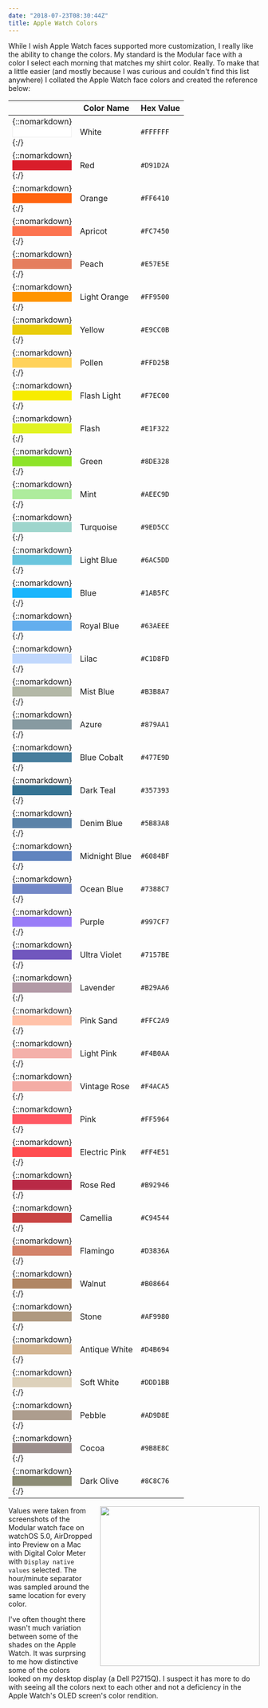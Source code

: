 ```yaml
---
date: "2018-07-23T08:30:44Z"
title: Apple Watch Colors
---
```


While I wish Apple Watch faces supported more customization, I really like the ability to change the colors. My standard is the Modular face with a color I select each morning that matches my shirt color. Really. To make that a little easier (and mostly because I was curious and couldn't find this list anywhere) I collated the Apple Watch face colors and created the reference below:

| | Color Name | Hex Value |
|-|------------|-----------|
|{::nomarkdown}<div class="swatch" style="background-color: #FFFFFF; border: 1px solid #eee;"> &nbsp;</div>{:/} | White | `#FFFFFF` |
|{::nomarkdown}<div class="swatch" style="background-color: #D91D2A;"> &nbsp;</div>{:/} | Red | `#D91D2A` |
|{::nomarkdown}<div class="swatch" style="background-color: #FF6410;"> &nbsp;</div>{:/} | Orange | `#FF6410` |
|{::nomarkdown}<div class="swatch" style="background-color: #FC7450;"> &nbsp;</div>{:/} | Apricot | `#FC7450` |
|{::nomarkdown}<div class="swatch" style="background-color: #E57E5E;"> &nbsp;</div>{:/} | Peach | `#E57E5E` |
|{::nomarkdown}<div class="swatch" style="background-color: #FF9500;"> &nbsp;</div>{:/} | Light Orange | `#FF9500` |
|{::nomarkdown}<div class="swatch" style="background-color: #E9CC0B;"> &nbsp;</div>{:/} | Yellow | `#E9CC0B` |
|{::nomarkdown}<div class="swatch" style="background-color: #FFD25B;"> &nbsp;</div>{:/} | Pollen | `#FFD25B` |
|{::nomarkdown}<div class="swatch" style="background-color: #F7EC00;"> &nbsp;</div>{:/} | Flash Light | `#F7EC00` |
|{::nomarkdown}<div class="swatch" style="background-color: #E1F322;"> &nbsp;</div>{:/} | Flash | `#E1F322` |
|{::nomarkdown}<div class="swatch" style="background-color: #8DE328;"> &nbsp;</div>{:/} | Green | `#8DE328` |
|{::nomarkdown}<div class="swatch" style="background-color: #AEEC9D;"> &nbsp;</div>{:/} | Mint | `#AEEC9D` |
|{::nomarkdown}<div class="swatch" style="background-color: #9ED5CC;"> &nbsp;</div>{:/} | Turquoise | `#9ED5CC` |
|{::nomarkdown}<div class="swatch" style="background-color: #6AC5DD;"> &nbsp;</div>{:/} | Light Blue | `#6AC5DD` |
|{::nomarkdown}<div class="swatch" style="background-color: #1AB5FC;"> &nbsp;</div>{:/} | Blue | `#1AB5FC` |
|{::nomarkdown}<div class="swatch" style="background-color: #63AEEE;"> &nbsp;</div>{:/} | Royal Blue | `#63AEEE` |
|{::nomarkdown}<div class="swatch" style="background-color: #C1D8FD;"> &nbsp;</div>{:/} | Lilac | `#C1D8FD` |
|{::nomarkdown}<div class="swatch" style="background-color: #B3B8A7;"> &nbsp;</div>{:/} | Mist Blue | `#B3B8A7` |
|{::nomarkdown}<div class="swatch" style="background-color: #879AA1;"> &nbsp;</div>{:/} | Azure | `#879AA1` |
|{::nomarkdown}<div class="swatch" style="background-color: #477E9D;"> &nbsp;</div>{:/} | Blue Cobalt | `#477E9D` |
|{::nomarkdown}<div class="swatch" style="background-color: #357393;"> &nbsp;</div>{:/} | Dark Teal | `#357393` |
|{::nomarkdown}<div class="swatch" style="background-color: #5B83A8;"> &nbsp;</div>{:/} | Denim Blue | `#5B83A8` |
|{::nomarkdown}<div class="swatch" style="background-color: #6084BF;"> &nbsp;</div>{:/} | Midnight Blue | `#6084BF` |
|{::nomarkdown}<div class="swatch" style="background-color: #7388C7;"> &nbsp;</div>{:/} | Ocean Blue | `#7388C7` |
|{::nomarkdown}<div class="swatch" style="background-color: #997CF7;"> &nbsp;</div>{:/} | Purple | `#997CF7` |
|{::nomarkdown}<div class="swatch" style="background-color: #7157BE;"> &nbsp;</div>{:/} | Ultra Violet | `#7157BE` |
|{::nomarkdown}<div class="swatch" style="background-color: #B29AA6;"> &nbsp;</div>{:/} | Lavender | `#B29AA6` |
|{::nomarkdown}<div class="swatch" style="background-color: #FFC2A9;"> &nbsp;</div>{:/} | Pink Sand | `#FFC2A9` |
|{::nomarkdown}<div class="swatch" style="background-color: #F4B0AA;"> &nbsp;</div>{:/} | Light Pink | `#F4B0AA` |
|{::nomarkdown}<div class="swatch" style="background-color: #F4ACA5;"> &nbsp;</div>{:/} | Vintage Rose | `#F4ACA5` |
|{::nomarkdown}<div class="swatch" style="background-color: #FF5964;"> &nbsp;</div>{:/} | Pink | `#FF5964` |
|{::nomarkdown}<div class="swatch" style="background-color: #FF4E51;"> &nbsp;</div>{:/} | Electric Pink | `#FF4E51` |
|{::nomarkdown}<div class="swatch" style="background-color: #B92946;"> &nbsp;</div>{:/} | Rose Red | `#B92946` |
|{::nomarkdown}<div class="swatch" style="background-color: #C94544;"> &nbsp;</div>{:/} | Camellia | `#C94544` |
|{::nomarkdown}<div class="swatch" style="background-color: #D3836A;"> &nbsp;</div>{:/} | Flamingo | `#D3836A` |
|{::nomarkdown}<div class="swatch" style="background-color: #B08664;"> &nbsp;</div>{:/} | Walnut | `#B08664` |
|{::nomarkdown}<div class="swatch" style="background-color: #AF9980;"> &nbsp;</div>{:/} | Stone | `#AF9980` |
|{::nomarkdown}<div class="swatch" style="background-color: #D4B694;"> &nbsp;</div>{:/} | Antique White | `#D4B694` |
|{::nomarkdown}<div class="swatch" style="background-color: #DDD1BB;"> &nbsp;</div>{:/} | Soft White | `#DDD1BB` |
|{::nomarkdown}<div class="swatch" style="background-color: #AD9D8E;"> &nbsp;</div>{:/} | Pebble | `#AD9D8E` |
|{::nomarkdown}<div class="swatch" style="background-color: #9B8E8C;"> &nbsp;</div>{:/} | Cocoa | `#9B8E8C` |
|{::nomarkdown}<div class="swatch" style="background-color: #8C8C76;"> &nbsp;</div>{:/} | Dark Olive | `#8C8C76` |

<img style="width: 320px; float: right; margin: 0 0 1em 1em;" src="https://d1j4kwyjzsqmb8.cloudfront.net/screenshots/2018/20180723-091000-thumb.jpg">

Values were taken from screenshots of the Modular watch face on watchOS 5.0, AirDropped into Preview on a Mac with Digital Color Meter with `Display native values` selected. The hour/minute separator was sampled around the same location for every color.

I've often thought there wasn't much variation between some of the shades on the Apple Watch. It was surprsing to me how distinctive some of the colors looked on my desktop display (a Dell P2715Q). I suspect it has more to do with seeing all the colors next to each other and not a deficiency in the Apple Watch's OLED screen's color rendition.
